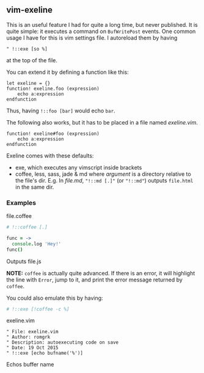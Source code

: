 <!-- !::exe -->

## vim-exeline

This is an useful feature I had for quite a long time, but never published.
It is quite simple: it executes a command on `BufWritePost` events.
One common usage I have for this is vim settings file. I autoreload them
by having 
```viml
" !::exe [so %]
``` 
at the top of the file.

You can extend it by defining a function like this:
```viml
let exeline = {}
function! exeline.foo (expression)
    echo a:expression
endfunction
```
Thus, having `!::foo [bar]` would echo `bar`.

The following also works, but it has to be placed in a file named *exeline.vim*.
```viml
function! exeline#foo (expression)
    echo a:expression
endfunction
```
Exeline comes with these defaults:
 * exe, which executes any vimscript inside brackets
 * coffee, less, sass, jade & md
    where *argument* is a directory relative to the file's dir.
    E.g. 
      In *file.md*, `"!::md [.]"` (or `"!::md"`) outputs `file.html` in the same dir. 

### Examples

file.coffee
```coffee
# !::coffee [.]

func = ->
  console.log 'Hey!'
func()
```
Outputs file.js

**NOTE:** `coffee` is actually quite advanced. If there is an error,
it will highlight the line with `Error`, jump to it, and print the
error message returned by `coffee`.

You could also emulate this by having:

```coffee
# !::exe [!coffee -c %]
```

exeline.vim
```viml
" File: exeline.vim
" Author: romgrk
" Description: autoexecuting code on save
" Date: 19 Oct 2015
" !::exe [echo bufname('%')]
```
Echos buffer name
